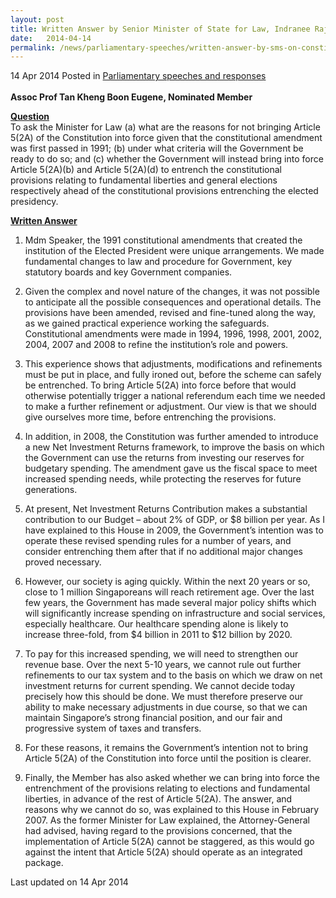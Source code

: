 ```yaml
---
layout: post
title: Written Answer by Senior Minister of State for Law, Indranee Rajah, to Parliamentary Question on the Constitution
date:   2014-04-14
permalink: /news/parliamentary-speeches/written-answer-by-sms-on-constitution
---
```


14 Apr 2014 Posted in [Parliamentary speeches and responses](/news/parliamentary-speeches)
<br>  
**Assoc Prof Tan Kheng Boon Eugene, Nominated Member**
<br>  

**<u>Question</u>**  
To ask the Minister for Law (a) what are the reasons for not bringing Article 5(2A) of the Constitution into force given that the constitutional amendment was first passed in 1991; (b) under what criteria will the Government be ready to do so; and (c) whether the Government will instead bring into force Article 5(2A)(b) and Article 5(2A)(d) to entrench the constitutional provisions relating to fundamental liberties and general elections respectively ahead of the constitutional provisions entrenching the elected presidency.


**<u>Written Answer</u>**  
1. Mdm Speaker, the 1991 constitutional amendments that created the institution of the Elected President were unique arrangements. We made fundamental changes to law and procedure for Government, key statutory boards and key Government companies.


2. Given the complex and novel nature of the changes, it was not possible to anticipate all the possible consequences and operational details. The provisions have been amended, revised and fine-tuned along the way, as we gained practical experience working the safeguards. Constitutional amendments were made in 1994, 1996, 1998, 2001, 2002, 2004, 2007 and 2008 to refine the institution’s role and powers.


3. This experience shows that adjustments, modifications and refinements must be put in place, and fully ironed out, before the scheme can safely be entrenched. To bring Article 5(2A) into force before that would otherwise potentially trigger a national referendum each time we needed to make a further refinement or adjustment. Our view is that we should give ourselves more time, before entrenching the provisions.


4. In addition, in 2008, the Constitution was further amended to introduce a new Net Investment Returns framework, to improve the basis on which the Government can use the returns from investing our reserves for budgetary spending. The amendment gave us the fiscal space to meet increased spending needs, while protecting the reserves for future generations.


5. At present, Net Investment Returns Contribution makes a substantial contribution to our Budget – about 2% of GDP, or $8 billion per year. As I have explained to this House in 2009, the Government’s intention was to operate these revised spending rules for a number of years, and consider entrenching them after that if no additional major changes proved necessary.


6. However, our society is aging quickly. Within the next 20 years or so, close to 1 million Singaporeans will reach retirement age. Over the last few years, the Government has made several major policy shifts which will significantly increase spending on infrastructure and social services, especially healthcare. Our healthcare spending alone is likely to increase three-fold, from $4 billion in 2011 to $12 billion by 2020.


7. To pay for this increased spending, we will need to strengthen our revenue base. Over the next 5-10 years, we cannot rule out further refinements to our tax system and to the basis on which we draw on net investment returns for current spending. We cannot decide today precisely how this should be done. We must therefore preserve our ability to make necessary adjustments in due course, so that we can maintain Singapore’s strong financial position, and our fair and progressive system of taxes and transfers.


8. For these reasons, it remains the Government’s intention not to bring Article 5(2A) of the Constitution into force until the position is clearer.


9. Finally, the Member has also asked whether we can bring into force the entrenchment of the provisions relating to elections and fundamental liberties, in advance of the rest of Article 5(2A). The answer, and reasons why we cannot do so, was explained to this House in February 2007. As the former Minister for Law explained, the Attorney-General had advised, having regard to the provisions concerned, that the implementation of Article 5(2A) cannot be staggered, as this would go against the intent that Article 5(2A) should operate as an integrated package.


<p class="right-side-updated">Last updated on 14 Apr 2014</p> 


